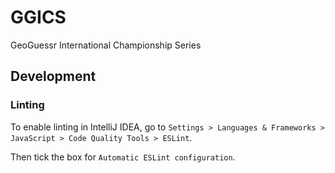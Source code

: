 # GGICS
GeoGuessr International Championship Series

## Development
### Linting
To enable linting in IntelliJ IDEA, go to `Settings > Languages & Frameworks > JavaScript > Code Quality Tools > ESLint`.

Then tick the box for `Automatic ESLint configuration`.
